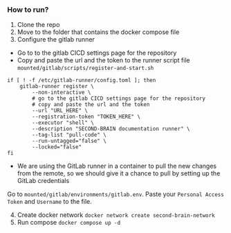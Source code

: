 ### How to run?

1. Clone the repo
2. Move to the folder that contains the docker compose file
3. Configure the gitlab runner

- Go to to the gitlab CICD settings page for the repository
- Copy and paste the url and the token to the runner script file `mounted/gitlab/scripts/register-and-start.sh`

```
if [ ! -f /etc/gitlab-runner/config.toml ]; then
    gitlab-runner register \
        --non-interactive \
        # go to the gitlab CICD settings page for the repository
        # copy and paste the url and the token
        --url "URL_HERE" \
        --registration-token "TOKEN_HERE" \
        --executor "shell" \
        --description "SECOND-BRAIN documentation runner" \
        --tag-list "pull-code" \
        --run-untagged="false" \
        --locked="false"
fi
```
- We are using the GitLab runner in a container to pull the new changes from the remote, so we should give it a chance to pull by setting up the GitLab credentials

Go to `mounted/gitlab/environments/gitlab.env`.
Paste your `Personal Access Token` and `Username` to the file.

4. Create docker network `docker network create second-brain-network`
5. Run compose `docker compose up -d`